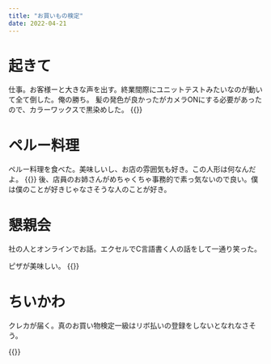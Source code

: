 ```yaml
---
title: "お買いもの検定"
date: 2022-04-21
---
```


# 起きて
仕事。お客様ーと大きな声を出す。終業間際にユニットテストみたいなのが動いて全て倒した。俺の勝ち。
髪の発色が良かったがカメラONにする必要があったので、カラーワックスで黒染めした。
{{<tweet user="dango_bot" id="1516972867006889984">}}

# ペルー料理
ペルー料理を食べた。美味しいし、お店の雰囲気も好き。この人形は何なんだよ。
{{<tweet user="dango_bot" id="1517128194662735872">}}
後、店員のお姉さんがめちゃくちゃ事務的で素っ気ないので良い。僕は僕のことが好きじゃなさそうな人のことが好き。
# 懇親会
社の人とオンラインでお話。エクセルでC言語書く人の話をして一通り笑った。

ピザが美味しい。
{{<tweet user="dango_bot" id="1517129849940623361">}}


# ちいかわ
クレカが届く。真のお買い物検定一級はリボ払いの登録をしないとなれなさそう。

{{<tweet user="dango_bot" id="1517038892368949248">}}